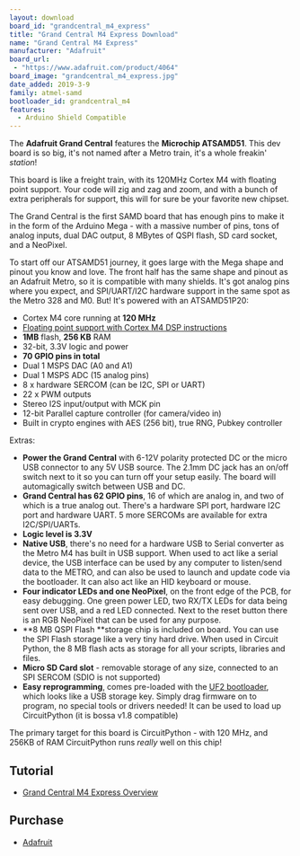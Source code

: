 ```yaml
---
layout: download
board_id: "grandcentral_m4_express"
title: "Grand Central M4 Express Download"
name: "Grand Central M4 Express"
manufacturer: "Adafruit"
board_url:
 - "https://www.adafruit.com/product/4064"
board_image: "grandcentral_m4_express.jpg"
date_added: 2019-3-9
family: atmel-samd
bootloader_id: grandcentral_m4
features:
  - Arduino Shield Compatible
---
```


The **Adafruit Grand Central** features the **Microchip ATSAMD51**. This dev board is so big, it's not named after a Metro train, it's a whole freakin' _station_!

This board is like a freight train, with its 120MHz Cortex M4 with floating point support. Your code will zig and zag and zoom, and with a bunch of extra peripherals for support, this will for sure be your favorite new chipset.

The Grand Central is the first SAMD board that has enough pins to make it in the form of the Arduino Mega - with a massive number of pins, tons of analog inputs, dual DAC output, 8 MBytes of QSPI flash, SD card socket, and a NeoPixel.

To start off our ATSAMD51 journey, it goes large with the Mega shape and pinout you know and love. The front half has the same shape and pinout as an Adafruit Metro, so it is compatible with many shields. It's got analog pins where you expect, and SPI/UART/I2C hardware support in the same spot as the Metro 328 and M0. But! It's powered with an ATSAMD51P20:

*   Cortex M4 core running at **120 MHz**
*   [Floating point support with Cortex M4 DSP instructions](https://developer.arm.com/technologies/dsp/dsp-for-cortex-m)
*   **1MB** flash, **256 KB** RAM
*   32-bit, 3.3V logic and power
*   **70 GPIO pins in total**
*   Dual 1 MSPS DAC (A0 and A1)
*   Dual 1 MSPS ADC (15 analog pins)
*   8 x hardware SERCOM (can be I2C, SPI or UART)
*   22 x PWM outputs
*   Stereo I2S input/output with MCK pin
*   12-bit Parallel capture controller (for camera/video in)
*   Built in crypto engines with AES (256 bit), true RNG, Pubkey controller

Extras:

*   **Power the Grand Central** with 6-12V polarity protected DC or the micro USB connector to any 5V USB source. The 2.1mm DC jack has an on/off switch next to it so you can turn off your setup easily. The board will automagically switch between USB and DC.
*   **Grand Central has 62 GPIO pins**, 16 of which are analog in, and two of which is a true analog out. There's a hardware SPI port, hardware I2C port and hardware UART. 5 more SERCOMs are available for extra I2C/SPI/UARTs.
*   **Logic level is 3.3V**
*   **Native USB**, there's no need for a hardware USB to Serial converter as the Metro M4 has built in USB support. When used to act like a serial device, the USB interface can be used by any computer to listen/send data to the METRO, and can also be used to launch and update code via the bootloader. It can also act like an HID keyboard or mouse.
*   **Four indicator LEDs and one NeoPixel**, on the front edge of the PCB, for easy debugging. One green power LED, two RX/TX LEDs for data being sent over USB, and a red LED connected. Next to the reset button there is an RGB NeoPixel that can be used for any purpose.
*   **8 MB QSPI Flash **storage chip is included on board. You can use the SPI Flash storage like a very tiny hard drive. When used in Circuit Python, the 8 MB flash acts as storage for all your scripts, libraries and files.
*   **Micro SD Card slot** - removable storage of any size, connected to an SPI SERCOM (SDIO is not supported)
*   **Easy reprogramming**, comes pre-loaded with the [UF2 bootloader](https://learn.adafruit.com/adafruit-metro-m0-express-designed-for-circuitpython/uf2-bootloader), which looks like a USB storage key. Simply drag firmware on to program, no special tools or drivers needed! It can be used to load up CircuitPython (it is bossa v1.8 compatible)

The primary target for this board is CircuitPython - with 120 MHz, and 256KB of RAM CircuitPython runs _really_ well on this chip!

## Tutorial

- [Grand Central M4 Express Overview](https://learn.adafruit.com/adafruit-grand-central)

## Purchase

* [Adafruit](https://www.adafruit.com/product/4064)
